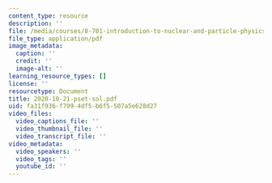 ```yaml
---
content_type: resource
description: ''
file: /media/courses/8-701-introduction-to-nuclear-and-particle-physics-fall-2020/2020-10-21-pset-sol.pdf
file_type: application/pdf
image_metadata:
  caption: ''
  credit: ''
  image-alt: ''
learning_resource_types: []
license: ''
resourcetype: Document
title: 2020-10-21-pset-sol.pdf
uid: fa31f936-f799-4df5-b6f5-507a5e628d27
video_files:
  video_captions_file: ''
  video_thumbnail_file: ''
  video_transcript_file: ''
video_metadata:
  video_speakers: ''
  video_tags: ''
  youtube_id: ''
---
```

